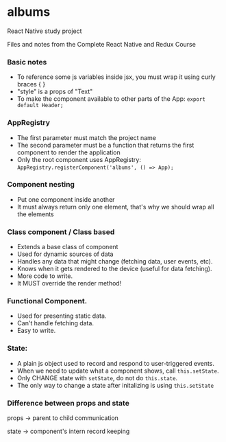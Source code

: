 # albums
React Native study project

Files and notes from the Complete React Native and Redux Course

### Basic notes
- To reference some js variables inside jsx, you must wrap it using curly braces { }
- "style" is a props of "Text"
- To make the component available to other parts of the App: 
`export default Header;`

### AppRegistry
- The first parameter must match the project name
- The second parameter must be a function that returns the first component to render the application
- Only the root component uses AppRegistry: 
`AppRegistry.registerComponent('albums', () => App);`

### Component nesting
- Put one component inside another
- It must always return only one element, that's why we should wrap all the elements

### Class component / Class based
- Extends a base class of component
- Used for dynamic sources of data
- Handles any data that might change (fetching data, user events, etc).
- Knows when it gets rendered to the device (useful for data fetching).
- More code to write.
- It MUST override the render method!

### Functional Component.
- Used for presenting static data.
- Can't handle fetching data.
- Easy to write.

### State:
- A plain js object used to record and respond to user-triggered events.
- When we need to update what a component shows, call `this.setState`.
- Only CHANGE state with `setState`, do not do `this.state`.
- The only way to change a state after initalizing is using `this.setState`

### Difference between props and state
props -> parent to child communication

state -> component's intern record keeping
